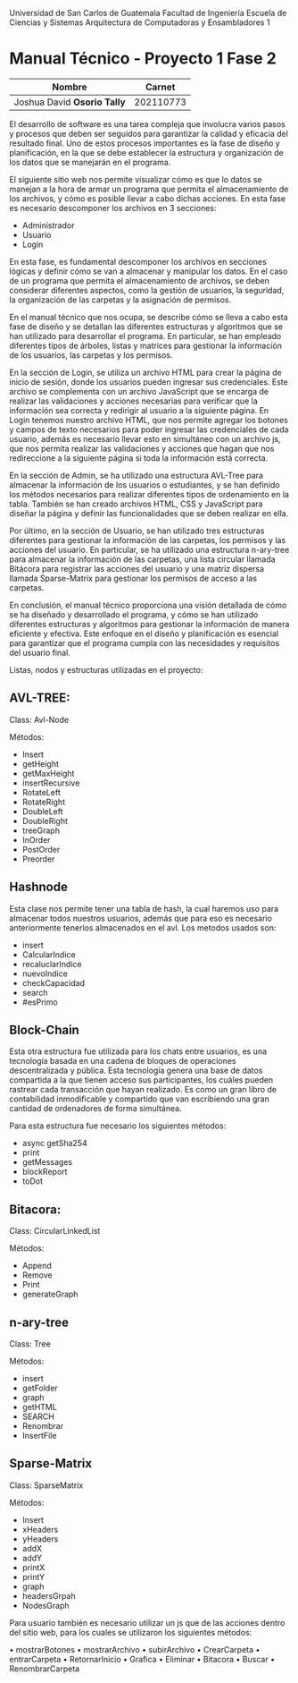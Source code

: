 Universidad de San Carlos de Guatemala
Facultad de Ingeniería
Escuela de Ciencias y Sistemas
Arquitectura de Computadoras y Ensambladores 1

# Manual Técnico - Proyecto 1 Fase 2

| Nombre | Carnet |  
| ------ | ------ |  
| Joshua David **Osorio Tally** | 202110773 |  

El desarrollo de software es una tarea compleja que involucra varios pasos y procesos que deben ser seguidos para garantizar la calidad y eficacia del resultado final. Uno de estos procesos importantes es la fase de diseño y planificación, en la que se debe establecer la estructura y organización de los datos que se manejarán en el programa. 

El siguiente sitio web nos permite visualizar cómo es que lo datos se manejan a la hora de armar un programa que permita el almacenamiento de los archivos, y cómo es posible llevar a cabo dichas acciones.
En esta fase es necesario descomponer los archivos en 3 secciones:
-	Administrador
-	Usuario
-	Login

En esta fase, es fundamental descomponer los archivos en secciones lógicas y definir cómo se van a almacenar y manipular los datos. En el caso de un programa que permita el almacenamiento de archivos, se deben considerar diferentes aspectos, como la gestión de usuarios, la seguridad, la organización de las carpetas y la asignación de permisos. 

 

En el manual técnico que nos ocupa, se describe cómo se lleva a cabo esta fase de diseño y se detallan las diferentes estructuras y algoritmos que se han utilizado para desarrollar el programa. En particular, se han empleado diferentes tipos de árboles, listas y matrices para gestionar la información de los usuarios, las carpetas y los permisos. 

 

En la sección de Login, se utiliza un archivo HTML para crear la página de inicio de sesión, donde los usuarios pueden ingresar sus credenciales. Este archivo se complementa con un archivo JavaScript que se encarga de realizar las validaciones y acciones necesarias para verificar que la información sea correcta y redirigir al usuario a la siguiente página. 
En Login tenemos nuestro archivo HTML, que nos permite agregar los botones y campos de texto necesarios para poder ingresar las credenciales de cada usuario, además es necesario llevar esto en simultáneo con un archivo js, que nos permita realizar las validaciones y acciones que hagan que nos redireccione a la siguiente página si toda la información está correcta.

 

En la sección de Admin, se ha utilizado una estructura AVL-Tree para almacenar la información de los usuarios o estudiantes, y se han definido los métodos necesarios para realizar diferentes tipos de ordenamiento en la tabla. También se han creado archivos HTML, CSS y JavaScript para diseñar la página y definir las funcionalidades que se deben realizar en ella. 

 

Por último, en la sección de Usuario, se han utilizado tres estructuras diferentes para gestionar la información de las carpetas, los permisos y las acciones del usuario. En particular, se ha utilizado una estructura n-ary-tree para almacenar la información de las carpetas, una lista circular llamada Bitácora para registrar las acciones del usuario y una matriz dispersa llamada Sparse-Matrix para gestionar los permisos de acceso a las carpetas. 

 

En conclusión, el manual técnico proporciona una visión detallada de cómo se ha diseñado y desarrollado el programa, y cómo se han utilizado diferentes estructuras y algoritmos para gestionar la información de manera eficiente y efectiva. Este enfoque en el diseño y planificación es esencial para garantizar que el programa cumpla con las necesidades y requisitos del usuario final. 

Listas, nodos y estructuras utilizadas en el proyecto: 

## AVL-TREE: 

Class: Avl-Node 

Métodos:  

- Insert 
- getHeight 
- getMaxHeight 
- insertRecursive 
- RotateLeft 
- RotateRight 
- DoubleLeft 
- DoubleRight
- treeGraph 
- InOrder 
- PostOrder 
- Preorder   

## Hashnode ##

Esta clase nos permite tener una tabla de hash, la cual haremos uso para almacenar todos nuestros usuarios, además que para eso es necesario anteriormente tenerlos almacenados en el avl.
Los metodos usados son:

* insert
* CalcularIndice
* recaluclarIndice
* nuevoIndice
* checkCapacidad
* search
* #esPrimo

## Block-Chain ##

Esta otra estructura fue utilizada para los chats entre usuarios, es una tecnología basada en una cadena de bloques de operaciones descentralizada y pública. Esta tecnología genera una base de datos compartida a la que tienen acceso sus participantes, los cuáles pueden rastrear cada transacción que hayan realizado. Es como un gran libro de contabilidad inmodificable y compartido que van escribiendo una gran cantidad de ordenadores de forma simultánea.

Para esta estructura fue necesario los siguientes métodos:

* async getSha254
* print
* getMessages
* blockReport
* toDot

## Bitacora:

Class: CircularLinkedList 

Métodos:

- Append 
- Remove 
- Print 
- generateGraph   

## n-ary-tree 

Class: Tree 

Métodos: 

- insert 
- getFolder 
- graph 
- getHTML 
- SEARCH 
- Renombrar 
- InsertFile 


## Sparse-Matrix 

Class: SparseMatrix 

Métodos: 

- Insert 
- xHeaders 
- yHeaders 
- addX 
- addY 
- printX 
- printY
- graph 
- headersGrpah 
- NodesGraph

Para usuario también es necesario utilizar un js que de las acciones dentro del sitio web, para los cuales se utilizaron los siguientes métodos:

•	mostrarBotones
•	mostrarArchivo
•	subirArchivo
•	CrearCarpeta
•	entrarCarpeta
•	RetornarInicio
•	Grafica
•	Eliminar
•	Bitacora
•	Buscar
•	RenombrarCarpeta